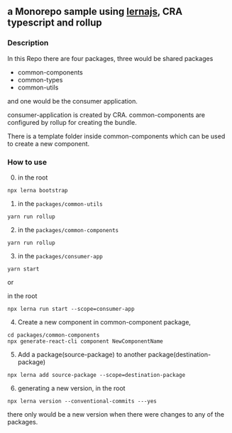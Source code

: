 ## a Monorepo sample using [lernajs](https://lerna.js.org/), CRA typescript and rollup

### Description

In this Repo there are four packages, three would be shared packages

- common-components
- common-types
- common-utils

and one would be the consumer application.

consumer-application is created by CRA. common-components are configured by rollup for creating the bundle.

There is a template folder inside common-components which can be used to create a new component.

### How to use

0. in the root

```
npx lerna bootstrap
```

1. in the `packages/common-utils`

```
yarn run rollup
```

2. in the `packages/common-components`

```
yarn run rollup
```

3. in the `packages/consumer-app`

```
yarn start
```

or

in the root

```
npx lerna run start --scope=consumer-app
```

4. Create a new component in common-component package,

```
cd packages/common-components
npx generate-react-cli component NewComponentName
```

5. Add a package(source-package) to another package(destination-package)

```
npx lerna add source-package --scope=destination-package
```

6. generating a new version, in the root

```
npx lerna version --conventional-commits ---yes
```

there only would be a new version when there were changes to any of the packages.

<!-- 7. test at the root

all
```
yarn test
```

only common-components
```
yarn test:components
```

only consumer-app
```
yarn test:consumer-app
```

only common-utils
```
yarn test:utils
``` -->
